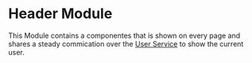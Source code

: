 # Header Module

This Module contains a componentes that is shown on every page and shares a steady commication over the [User Service](../../core/services/user/README.md) to show the current user.